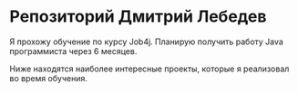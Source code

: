# Репозиторий Дмитрий Лебедев

Я прохожу обучение по курсу Job4j. Планирую получить работу Java программиста через 6 месяцев.

Ниже находятся наиболее интересные проекты, которые я реализовал во время обучения.